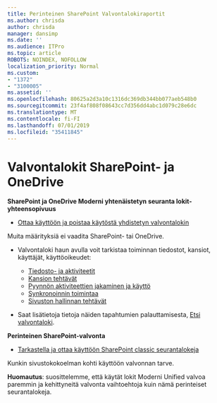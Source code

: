 ```yaml
---
title: Perinteinen SharePoint Valvontalokiraportit
ms.author: chrisda
author: chrisda
manager: dansimp
ms.date: ''
ms.audience: ITPro
ms.topic: article
ROBOTS: NOINDEX, NOFOLLOW
localization_priority: Normal
ms.custom:
- "1372"
- "3100005"
ms.assetid: ''
ms.openlocfilehash: 80625a2d3a10c1316dc369db344bb077aeb548b0
ms.sourcegitcommit: 23f4af808f08643cc7d356dd4abc1d079c28e6dc
ms.translationtype: MT
ms.contentlocale: fi-FI
ms.lasthandoff: 07/01/2019
ms.locfileid: "35411845"
---
```

# <a name="sharepoint-and-onedrive-audit-logs"></a>Valvontalokit SharePoint- ja OneDrive

**SharePoint ja OneDrive Moderni yhtenäistetyn seuranta lokit-yhteensopivuus**

- [Ottaa käyttöön ja poistaa käytöstä yhdistetyn valvontalokin](https://docs.microsoft.com/en-us/office365/securitycompliance/turn-audit-log-search-on-or-off) 

Muita määrityksiä ei vaadita SharePoint- tai OneDrive.

- Valvontaloki haun avulla voit tarkistaa toiminnan tiedostot, kansiot, käyttäjät, käyttöoikeudet:

    - [Tiedosto- ja aktiviteetit](https://docs.microsoft.com/en-us/office365/securitycompliance/search-the-audit-log-in-security-and-compliance)
    - [Kansion tehtävät](https://docs.microsoft.com/en-us/office365/securitycompliance/search-the-audit-log-in-security-and-compliance#folder-activities)
    - [Pyynnön aktiviteettien jakaminen ja käyttö](https://docs.microsoft.com/en-us/office365/securitycompliance/search-the-audit-log-in-security-and-compliance#sharing-and-access-request-activities)
    - [Synkronoinnin toimintaa](https://docs.microsoft.com/en-us/office365/securitycompliance/search-the-audit-log-in-security-and-compliance#synchronization-activities)
    - [Sivuston hallinnan tehtävät](https://docs.microsoft.com/en-us/office365/securitycompliance/search-the-audit-log-in-security-and-compliance#site-administration-activities)
- Saat lisätietoja tietoja näiden tapahtumien palauttamisesta, [Etsi valvontaloki](https://docs.microsoft.com/office365/securitycompliance/search-the-audit-log-in-security-and-compliance#search-the-audit-log).

**Perinteinen SharePoint-valvonta**

- [Tarkastella ja ottaa käyttöön SharePoint classic seurantalokeja](https://support.office.com/en-us/article/view-audit-log-reports-b37c5869-1b47-4a82-a30d-ea20070fe527)

Kunkin sivustokokoelman kohti käyttöön valvonnan tarve. 

**Huomautus**: suosittelemme, että käytät lokit Moderni Unified valvoa paremmin ja kehittyneitä valvonta vaihtoehtoja kuin nämä perinteiset seurantalokeja.

